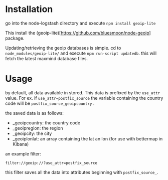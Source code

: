 Installation
============

go into the node-logstash directory and execute `npm install geoip-lite`

This install the (geoip-lite)[https://github.com/bluesmoon/node-geoip] package.

Updating/retrieving the geoip databases is simple. cd to `node_modules/geoip-lite/` and execute `npm run-script updatedb`.
this will fetch the latest maxmind database files.

Usage
=====

by default, all data available in stored. This data is prefixed by the `use_attr` value. For ex. if `use_attr=postfix_source`
the variable containing the country code will be `postfix_source_geoipcountry` .

the saved data is as follows:

* _geoipcountry: the country code
* _geoipregion: the region
* _geoipcity: the city
* _geoiplonlat: an array containing the lat an lon (for use with bettermap in Kibana)

an example filter:

`filter://geoip://?use_attr=postfix_source`

this filter saves all the data into attributes beginning with `postfix_source_`.
